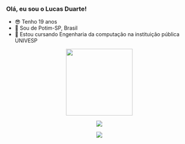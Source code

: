 ### Olá, eu sou o Lucas Duarte!

- 😎 Tenho 19 anos
- 🏡 Sou de Potim-SP, Brasil
- 📖 Estou cursando Engenharia da computação na instituição pública UNIVESP

 <div align = "center" >
  <img height = "180em" src = "https://github-readme-stats.vercel.app/api?username=LuckasDuarte&show_icons=true&theme=dark&include_all_commits=true&count_private=true" />
</div>

<div align = "center">
  
<a href="https://www.linkedin.com/in/lucas-duarte-batista-7a5a2b218/" target="_blank"> <img src = "https://img.shields.io/badge/LinkedIn-0077B5?style=for-the-badge&logo=linkedin&logoColor=white">  </a>
    
<a href="https://www.instagram.com/lucasduarte265/" target="_blank"> <img src = "https://img.shields.io/badge/Instagram-E4405F?style=for-the-badge&logo=instagram&logoColor=white"> </a>
  
</div>
  
 
